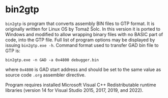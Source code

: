 # bin2gtp

`bin2gtp` is program that converts assembly BIN files to GTP format. It is originally written for Linux OS by Tomaž Šolc. In this version it is ported to Windows and modified to allow wrapping binary files with no BASIC part of code, into the GTP file. Full list of program options may be displayed by issuing `bin2gtp.exe -h`. Command format used to transfer GAD bin file to GTP is:

```
bin2gtp.exe -n GAD -a 0x4800 debugger.bin
```
where `0x4800` is GAD start address and should be set to the same value as source code `.org` assembler directive.

Program requires installed Microsoft Visual C++ Redistributable runtime libraries (version 14 for Visual Studio 2015, 2017, 2019, and 2022).